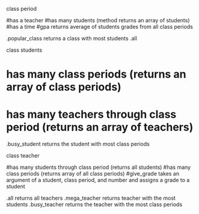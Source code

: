 class period

#has a teacher
#has many students (method returns an array of students)
#has a time
#gpa returns average of students grades from all class periods

.popular_class returns a class with most students
.all

class students

# has many class periods (returns an array of class periods)
# has many teachers through class period (returns an array of teachers)

.busy_student returns the student with most class periods

class teacher

#has many students through class period (returns all students)
#has many class periods (returns array of all class periods)
#give_grade takes an argument of a student, class period, and number and assigns a grade to a student

.all returns all teachers
.mega_teacher returns teacher with the most students
.busy_teacher returns the teacher with the most class periods


